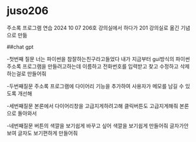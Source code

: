 # juso206
주소록 프로그램 연습
2024 10 07 206호 강의실에서 하다가 201 강의실로 옮긴 기념으로 만듦

##chat gpt

-첫번째 질문
너는 파이썬을 참잘하는친구라고들었다 내가 지금부터 gui방식의 파이썬주소록 프로그램을 만들려고하는데 이름하고 전화번호를 입력받고 찾고 수정하고 삭제하는걸로 만들어줘

-두번째질문
주소록 프로그램에 다이어리 기능을 추가하여 사용자가 메모를 남길 수 있도록 개선해

-세번째질문
본론에서 다이어리창을 고급지게하려고해 클릭버튼도 고급지게해줘
본론으로 돌아와서

-네번째질문
버튼의 색깔을 보기쉽게 바꾸고 싶어 색깔을 보기쉽게 만들어줘
글자가안보여 글자도 보기편하게 만들어줘
